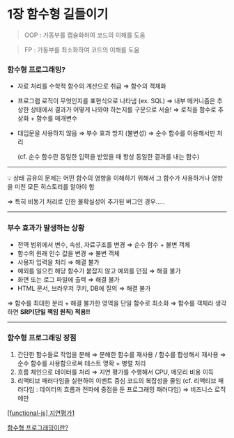 # 1장 함수형 길들이기

> OOP : 가동부를 캡슐화하여 코드의 이해를 도움

> FP : 가동부를 최소화하여 코드의 이해를 도움

### 함수형 프로그래밍?

- 자료 처리를 수학적 함수의 계산으로 취급
  ⇒ 함수의 객체화
- 프로그램 로직이 무엇인지를 표현식으로 나타냄 (ex. SQL)
  ⇒ 내부 메커니즘은 추상한 상태에서 결과가 어떻게 나와야 하는지를 구문으로 서술!
  ⇒ 로직을 함수로 추상화 + 함수를 매개변수
- 대입문을 사용하지 않음
  ⇒ 부수 효과 방지 (불변성)
  ⇒ 순수 함수를 이용해서만 처리

  (cf. 순수 함수란 동일한 입력을 받았을 때 항상 동일한 결과를 내는 함수)

---

<aside>
💡 상태 공유의 문제는 어떤 함수의 영향을 이해하기 위해서 그 함수가 사용하거나 영향을 미친 모든 히스토리를 알아야 함
  
  ⇒ 특히 비동기 처리로 인한 불확실성이 추가된 버그인 경우…..
</aside>

---

### 부수 효과가 발생하는 상황

- 전역 범위에서 변수, 속성, 자료구조를 변경 ⇒ 순수 함수 + 불변 객체
- 함수의 원래 인수 값을 변경 ⇒ 불변 객체
- 사용자 입력을 처리 ⇒ 해결 불가
- 예외를 일으킨 해당 함수가 붙잡지 않고 예외를 던짐 ⇒ 해결 불가
- 화면 또는 로그 파일에 출력 ⇒ 해결 불가
- HTML 문서, 브라우저 쿠키, DB에 질의 ⇒ 해결 불가

⇒ 함수를 최대한 분리 + 해결 불가한 영역을 단일 함수로 최소화
⇒ 함수를 객체라 생각하면 **SRP(단일 책임 원칙) 적용!!**

---

### 함수형 프로그래밍 장점

1. 간단한 함수들로 작업을 분해
   ⇒ 분해한 함수를 재사용 / 함수를 합성해서 재사용
   ⇒ 순수 함수를 사용함으로써 테스트 명확 + 병렬 처리
2. 흐름 체인으로 데이터를 처리
   ⇒ 지연 평가를 수행해서 CPU, 메모리 비용 이득
3. 리액티브 패러다임을 실현하여 이벤트 중심 코드의 복잡성을 줄임
   (cf. 리액티브 패러다임 : 데이터의 흐름과 전파에 중점을 둔 프로그래밍 패러다임)
   ⇒ 비즈니스 로직에만

[[functional-js] 지연평가1](https://velog.io/@younoah/functional-js-%EC%A7%80%EC%97%B0%ED%8F%89%EA%B0%80)

[함수형 프로그래밍이란?](https://godsenal.com/posts/%ED%95%A8%EC%88%98%ED%98%95-%ED%94%84%EB%A1%9C%EA%B7%B8%EB%9E%98%EB%B0%8D%EC%9D%B4%EB%9E%80/)
